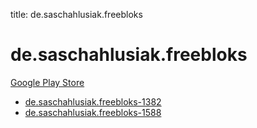 title: de.saschahlusiak.freebloks
# de.saschahlusiak.freebloks


[Google Play Store](https://play.google.com/store/apps/details?id=de.saschahlusiak.freebloks)


* [de.saschahlusiak.freebloks-1382](./de.saschahlusiak.freebloks-1382/)
* [de.saschahlusiak.freebloks-1588](./de.saschahlusiak.freebloks-1588/)